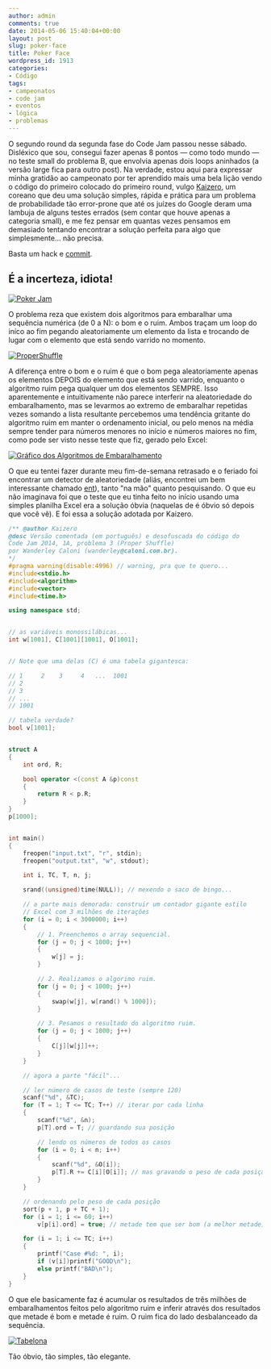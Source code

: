 ```yaml
---
author: admin
comments: true
date: 2014-05-06 15:40:04+00:00
layout: post
slug: poker-face
title: Poker Face
wordpress_id: 1913
categories:
- Código
tags:
- campeonatos
- code jam
- eventos
- lógica
- problemas
---
```


O segundo round da segunda fase do Code Jam passou nesse sábado. Disléxico que sou, consegui fazer apenas 8 pontos — como todo mundo — no teste small do problema B, que envolvia apenas dois loops aninhados (a versão large fica para outro post). Na verdade, estou aqui para expressar minha gratidão ao campeonato por ter aprendido mais uma bela lição vendo o código do primeiro colocado do primeiro round, vulgo [Kaizero](https://code.google.com/codejam/contest/2984486/scoreboard?c=2984486#vf=1), um coreano que deu uma solução simples, rápida e prática para um problema de probabilidade tão error-prone que até os juízes do Google deram uma lambuja de alguns testes errados (sem contar que houve apenas a categoria small), e me fez pensar em quantas vezes pensamos em demasiado tentando encontrar a solução perfeita para algo que simplesmente... não precisa.





Basta um hack e [commit](http://pcottle.github.io/learnGitBranching/?NODEMO&defaultTab=remote&command=levels).





## É a incerteza, idiota!





[![Poker Jam](https://farm8.staticflickr.com/7344/14095237046_60ec978760_z.jpg)](https://www.flickr.com/photos/120157483@N04/14095237046/)





O problema reza que existem dois algoritmos para embaralhar uma sequência numérica (de 0 a N): o bom e o ruim. Ambos traçam um loop do iníco ao fim pegando aleatoriamente um elemento da lista e trocando de lugar com o elemento que está sendo varrido no momento.





[![ProperShuffle](https://farm3.staticflickr.com/2897/14118925924_300b85ff4c_z.jpg)](https://www.flickr.com/photos/120157483@N04/14118925924/)





A diferença entre o bom e o ruim é que o bom pega aleatoriamente apenas os elementos DEPOIS do elemento que está sendo varrido, enquanto o algoritmo ruim pega qualquer um dos elementos SEMPRE. Isso aparentemente e intuitivamente não parece interferir na aleatoriedade do embaralhamento, mas se levarmos ao extremo de embaralhar repetidas vezes somando a lista resultante percebemos uma tendência gritante do algoritmo ruim em manter o ordenamento inicial, ou pelo menos na média sempre tender para números menores no início e números maiores no fim, como pode ser visto nesse teste que fiz, gerado pelo Excel:





[![Gráfico dos Algoritmos de Embaralhamento](https://farm8.staticflickr.com/7313/14142661623_f58729a795_z.jpg)](https://www.flickr.com/photos/120157483@N04/14142661623/)





O que eu tentei fazer durante meu fim-de-semana retrasado e o feriado foi encontrar um detector de aleatoriedade (aliás, encontrei um bem interessante chamado [ent](http://www.fourmilab.ch/random/)), tanto "na mão" quanto pesquisando. O que eu não imaginava foi que o teste que eu tinha feito no início usando uma simples planilha Excel era a solução óbvia (naquelas de é óbvio só depois que você vê). E foi essa a solução adotada por Kaizero.





```cpp
/** @author Kaizero
@desc Versão comentada (em português) e desofuscada do código do 
Code Jam 2014, 1A, problema 3 (Proper Shuffle)
por Wanderley Caloni (wanderley@caloni.com.br).
*/
#pragma warning(disable:4996) // warning, pra que te quero...
#include<stdio.h>
#include<algorithm>
#include<vector>
#include<time.h>

using namespace std;


// as variáveis monossilábicas...
int w[1001], C[1001][1001], O[1001];


// Note que uma delas (C) é uma tabela gigantesca:

// 1     2    3     4   ...  1001
// 2
// 3
// ...
// 1001

// tabela verdade?
bool v[1001];


struct A
{	
	int ord, R;

	bool operator <(const A &p)const
	{
		return R < p.R;
	}
}
p[1000];


int main()
{
	freopen("input.txt", "r", stdin);
	freopen("output.txt", "w", stdout);

	int i, TC, T, n, j;

	srand((unsigned)time(NULL)); // mexendo o saco de bingo...

	// a parte mais demorada: construir um contador gigante estilo 
	// Excel com 3 milhões de iterações
	for (i = 0; i < 3000000; i++)
	{
		// 1. Preenchemos o array sequencial.
		for (j = 0; j < 1000; j++)
		{
			w[j] = j;
		}

		// 2. Realizamos o algorimo ruim.
		for (j = 0; j < 1000; j++)
		{
			swap(w[j], w[rand() % 1000]);
		}

		// 3. Pesamos o resultado do algoritmo ruim.
		for (j = 0; j < 1000; j++)
		{
			C[j][w[j]]++;
		}
	}

	// agora a parte "fácil"...

	// ler número de casos de teste (sempre 120)
	scanf("%d", &TC);
	for (T = 1; T <= TC; T++) // iterar por cada linha
	{
		scanf("%d", &n);
		p[T].ord = T; // guardando sua posição

		// lendo os números de todos os casos
		for (i = 0; i < n; i++)
		{
			scanf("%d", &O[i]);
			p[T].R += C[i][O[i]]; // mas gravando o peso de cada posição (cálculo de 3M)
		}
	}

	// ordenando pelo peso de cada posição
	sort(p + 1, p + TC + 1);
	for (i = 1; i <= 60; i++)
		v[p[i].ord] = true; // metade tem que ser bom (a melhor metade)

	for (i = 1; i <= TC; i++)
	{
		printf("Case #%d: ", i);
		if (v[i])printf("GOOD\n");
		else printf("BAD\n");
	}
}

```






O que ele basicamente faz é acumular os resultados de três milhões de embaralhamentos feitos pelo algoritmo ruim e inferir através dos resultados que metade é bom e metade é ruim. O ruim fica do lado desbalanceado da sequência.





[![Tabelona](https://farm8.staticflickr.com/7456/14123599874_2f3c14a3f6_z.jpg)](https://www.flickr.com/photos/120157483@N04/14123599874/)





Tão óbvio, tão simples, tão elegante.



